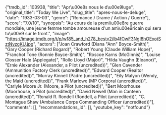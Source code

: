 {"tmdb_id": 103938, "title": "Apr\u00e8s nous le d\u00e9luge", "original_title": "Today We Live", "slug_title": "apres-nous-le-deluge", "date": "1933-03-03", "genre": ["Romance / Drame / Action / Guerre"], "score": "7.0/10", "synopsis": "Au cours de la premi\u00e8re guerre mondiale, une jeune femme tombe amoureuse d'un am\u00e9ricain qui sera tu\u00e9 sur le front.", "image": "https://image.tmdb.org/t/p/w185_and_h278_bestv2/ib4fOwF3NgI8hOExotSztNvzgKU.jpg", "actors": ["Joan Crawford (Diana \"Ann\" Boyce-Smith)", "Gary Cooper (Richard Bogard)", "Robert Young (Claude William Hope)", "Franchot Tone (Ronnie Boyce-Smith)", "Roscoe Karns (McGinnis)", "Louise Closser Hale (Applegate)", "Rollo Lloyd (Major)", "Hilda Vaughn (Eleanor)", "Ernie Alexander (Alexander, a Pilot (uncredited))", "Glen Cavender (Ammunition Factory Clerk (uncredited))", "Edward Cooper (Realtor (uncredited))", "Murray Kinnell (Padre (uncredited))", "Eily Malyon (Wendy, the Maid (uncredited))", "Frank Marlowe (MP Corporal (uncredited))", "Carlyle Moore Jr. (Moore, a Pilot (uncredited))", "Bert Moorhouse (Moorhouse, a Pilot (uncredited))", "David Newell (Man in Canteen (uncredited))", "Ronald R. Rondell (Rondell, a Pilot (uncredited))", "C. Montague Shaw (Ambulance Corps Commanding Officer (uncredited))"], "comments": [], "recommandations_id": [], "youtube_key": "notfound"}